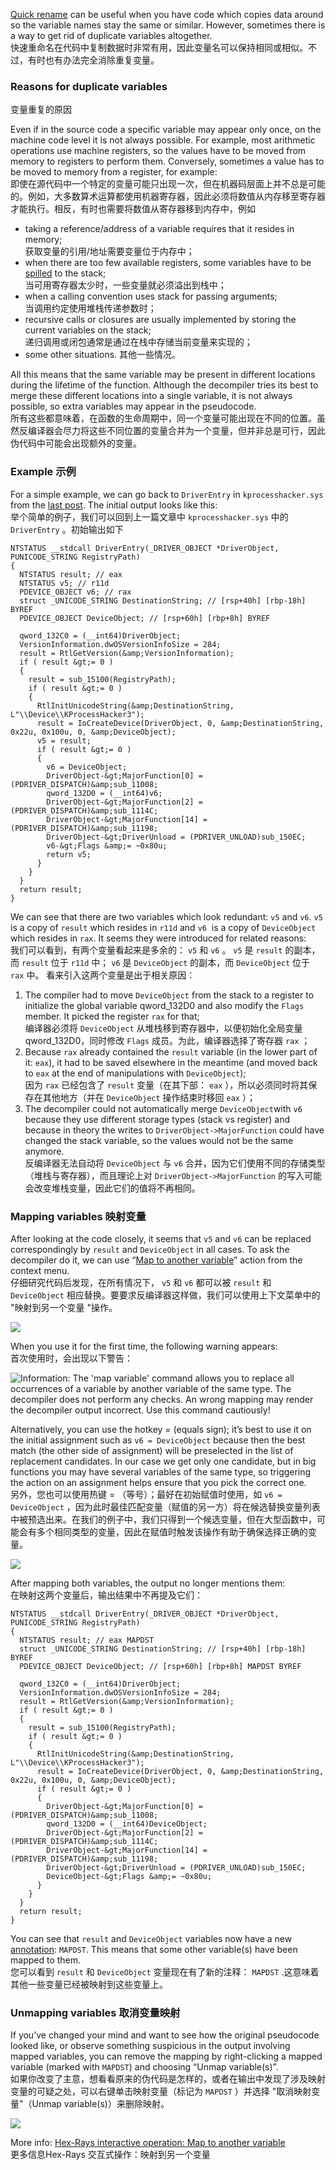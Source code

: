[Quick rename](https://hex-rays.com/blog/igors-tip-of-the-week-76-quick-rename/) can be useful when you have code which copies data around so the variable names stay the same or similar. However, sometimes there is a way to get rid of duplicate variables altogether.  
快速重命名在代码中复制数据时非常有用，因此变量名可以保持相同或相似。不过，有时也有办法完全消除重复变量。

### Reasons for duplicate variables  
变量重复的原因

Even if in the source code a specific variable may appear only once, on the machine code level it is not always possible. For example, most arithmetic operations use machine registers, so the values have to be moved from memory to registers to perform them. Conversely, sometimes a value has to be moved to memory from a register, for example:  
即使在源代码中一个特定的变量可能只出现一次，但在机器码层面上并不总是可能的。例如，大多数算术运算都使用机器寄存器，因此必须将数值从内存移至寄存器才能执行。相反，有时也需要将数值从寄存器移到内存中，例如

-   taking a reference/address of a variable requires that it resides in memory;  
    获取变量的引用/地址需要变量位于内存中；
-   when there are too few available registers, some variables have to be [spilled](https://en.wikipedia.org/wiki/Register_allocation#Components_of_register_allocation) to the stack;  
    当可用寄存器太少时，一些变量就必须溢出到栈中；
-   when a calling convention uses stack for passing arguments;  
    当调用约定使用堆栈传递参数时；
-   recursive calls or closures are usually implemented by storing the current variables on the stack;  
    递归调用或闭包通常是通过在栈中存储当前变量来实现的；
-   some other situations. 其他一些情况。

All this means that the same variable may be present in different locations during the lifetime of the function. Although the decompiler tries its best to merge these different locations into a single variable, it is not always possible, so extra variables may appear in the pseudocode.  
所有这些都意味着，在函数的生命周期中，同一个变量可能出现在不同的位置。虽然反编译器会尽力将这些不同位置的变量合并为一个变量，但并非总是可行，因此伪代码中可能会出现额外的变量。

### Example 示例

For a simple example, we can go back to `DriverEntry` in `kprocesshacker.sys` from the [last post](https://hex-rays.com/blog/igors-tip-of-the-week-76-quick-rename/). The initial output looks like this:  
举个简单的例子，我们可以回到上一篇文章中 `kprocesshacker.sys` 中的 `DriverEntry` 。初始输出如下

```
NTSTATUS __stdcall DriverEntry(_DRIVER_OBJECT *DriverObject, PUNICODE_STRING RegistryPath)
{
  NTSTATUS result; // eax
  NTSTATUS v5; // r11d
  PDEVICE_OBJECT v6; // rax
  struct _UNICODE_STRING DestinationString; // [rsp+40h] [rbp-18h] BYREF
  PDEVICE_OBJECT DeviceObject; // [rsp+60h] [rbp+8h] BYREF

  qword_132C0 = (__int64)DriverObject;
  VersionInformation.dwOSVersionInfoSize = 284;
  result = RtlGetVersion(&amp;VersionInformation);
  if ( result &gt;= 0 )
  {
    result = sub_15100(RegistryPath);
    if ( result &gt;= 0 )
    {
      RtlInitUnicodeString(&amp;DestinationString, L"\\Device\\KProcessHacker3");
      result = IoCreateDevice(DriverObject, 0, &amp;DestinationString, 0x22u, 0x100u, 0, &amp;DeviceObject);
      v5 = result;
      if ( result &gt;= 0 )
      {
        v6 = DeviceObject;
        DriverObject-&gt;MajorFunction[0] = (PDRIVER_DISPATCH)&amp;sub_11008;
        qword_132D0 = (__int64)v6;
        DriverObject-&gt;MajorFunction[2] = (PDRIVER_DISPATCH)&amp;sub_1114C;
        DriverObject-&gt;MajorFunction[14] = (PDRIVER_DISPATCH)&amp;sub_11198;
        DriverObject-&gt;DriverUnload = (PDRIVER_UNLOAD)sub_150EC;
        v6-&gt;Flags &amp;= ~0x80u;
        return v5;
      }
    }
  }
  return result;
}
```

We can see that there are two variables which look redundant: `v5` and `v6`. `v5` is a copy of `result` which resides in `r11d` and `v6`  is a copy of `DeviceObject` which resides in `rax`. It seems they were introduced for related reasons:  
我们可以看到，有两个变量看起来是多余的： `v5` 和 `v6` 。 `v5` 是 `result` 的副本，而 `result` 位于 `r11d` 中； `v6` 是 `DeviceObject` 的副本，而 `DeviceObject` 位于 `rax` 中。 看来引入这两个变量是出于相关原因：

1.  The compiler had to move `DeviceObject` from the stack to a register to initialize the global variable qword_132D0 and also modify the `Flags` member. It picked the register `rax` for that;  
    编译器必须将 `DeviceObject` 从堆栈移到寄存器中，以便初始化全局变量 qword_132D0，同时修改 `Flags` 成员。为此，编译器选择了寄存器 `rax` ；
2.  Because `rax` already contained the `result` variable (in the lower part of it: `eax`), it had to be saved elsewhere in the meantime (and moved back to `eax` at the end of manipulations with `DeviceObject`);  
    因为 `rax` 已经包含了 `result` 变量（在其下部： `eax` ），所以必须同时将其保存在其他地方（并在 `DeviceObject` 操作结束时移回 `eax` ）；
3.  The decompiler could not automatically merge `DeviceObject`with `v6` because they use different storage types (stack vs register) and because in theory the writes to `DriverObject->MajorFunction` could have changed the stack variable, so the values would not be the same anymore.  
    反编译器无法自动将 `DeviceObject` 与 `v6` 合并，因为它们使用不同的存储类型（堆栈与寄存器），而且理论上对 `DriverObject->MajorFunction` 的写入可能会改变堆栈变量，因此它们的值将不再相同。

### Mapping variables 映射变量

After looking at the code closely, it seems that `v5` and `v6` can be replaced correspondingly by `result` and `DeviceObject` in all cases. To ask the decompiler do it, we can use “[Map to another variable](https://hex-rays.com/products/decompiler/manual/cmd_map_lvar.shtml)” action from the context menu.  
仔细研究代码后发现，在所有情况下， `v5` 和 `v6` 都可以被 `result` 和 `DeviceObject` 相应替换。要要求反编译器这样做，我们可以使用上下文菜单中的 "映射到另一个变量 "操作。

![](assets/2022/02/mapvar1.png)

When you use it for the first time, the following warning appears:  
首次使用时，会出现以下警告：

![Information: The 'map variable' command allows you to replace all occurrences of a variable by another variable of the same type. The decompiler does not perform any checks. An wrong mapping may render the decompiler output incorrect. Use this command cautiously!](assets/2022/02/mapvar2.png)

Alternatively, you can use the hotkey = (equals sign); it’s best to use it on the initial assignment such as `v6 = DeviceObject` because then the best match (the other side of assignment) will be preselected in the list of replacement candidates. In our case we get only one candidate, but in big functions you may have several variables of the same type, so triggering the action on an assignment helps ensure that you pick the correct one.  
另外，您也可以使用热键 = （等号）；最好在初始赋值时使用，如 `v6 = DeviceObject` ，因为此时最佳匹配变量（赋值的另一方）将在候选替换变量列表中被预选出来。在我们的例子中，我们只得到一个候选变量，但在大型函数中，可能会有多个相同类型的变量，因此在赋值时触发该操作有助于确保选择正确的变量。

![](assets/2022/02/mapvar3.png)

After mapping both variables, the output no longer mentions them:  
在映射这两个变量后，输出结果中不再提及它们：

```
NTSTATUS __stdcall DriverEntry(_DRIVER_OBJECT *DriverObject, PUNICODE_STRING RegistryPath)
{
  NTSTATUS result; // eax MAPDST
  struct _UNICODE_STRING DestinationString; // [rsp+40h] [rbp-18h] BYREF
  PDEVICE_OBJECT DeviceObject; // [rsp+60h] [rbp+8h] MAPDST BYREF

  qword_132C0 = (__int64)DriverObject;
  VersionInformation.dwOSVersionInfoSize = 284;
  result = RtlGetVersion(&amp;VersionInformation);
  if ( result &gt;= 0 )
  {
    result = sub_15100(RegistryPath);
    if ( result &gt;= 0 )
    {
      RtlInitUnicodeString(&amp;DestinationString, L"\\Device\\KProcessHacker3");
      result = IoCreateDevice(DriverObject, 0, &amp;DestinationString, 0x22u, 0x100u, 0, &amp;DeviceObject);
      if ( result &gt;= 0 )
      {
        DriverObject-&gt;MajorFunction[0] = (PDRIVER_DISPATCH)&amp;sub_11008;
        qword_132D0 = (__int64)DeviceObject;
        DriverObject-&gt;MajorFunction[2] = (PDRIVER_DISPATCH)&amp;sub_1114C;
        DriverObject-&gt;MajorFunction[14] = (PDRIVER_DISPATCH)&amp;sub_11198;
        DriverObject-&gt;DriverUnload = (PDRIVER_UNLOAD)sub_150EC;
        DeviceObject-&gt;Flags &amp;= ~0x80u;
      }
    }
  }
  return result;
}
```

You can see that `result` and `DeviceObject` variables now have a new [annotation](https://hex-rays.com/blog/igors-tip-of-the-week-66-decompiler-annotations/): `MAPDST`. This means that some other variable(s) have been mapped to them.   
您可以看到 `result` 和 `DeviceObject` 变量现在有了新的注释： `MAPDST` .这意味着其他一些变量已经被映射到这些变量上。

### Unmapping variables 取消变量映射

If you’ve changed your mind and want to see how the original pseudocode looked like, or observe something suspicious in the output involving mapped variables, you can remove the mapping by right-clicking a mapped variable (marked with `MAPDST`) and choosing “Unmap variable(s)”.  
如果你改变了主意，想看看原来的伪代码是怎样的，或者在输出中发现了涉及映射变量的可疑之处，可以右键单击映射变量（标记为 `MAPDST` ）并选择 "取消映射变量"（Unmap variable(s)）来删除映射。

![](assets/2022/02/mapvar4.png)

More info: [Hex-Rays interactive operation: Map to another variable](https://hex-rays.com/products/decompiler/manual/cmd_map_lvar.shtml)  
更多信息Hex-Rays 交互式操作：映射到另一个变量
